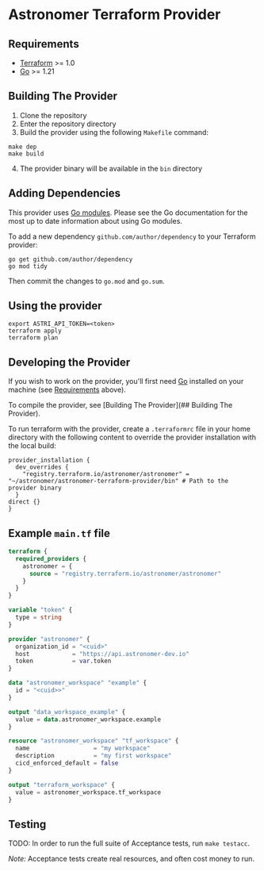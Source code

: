 # Astronomer Terraform Provider

## Requirements

- [Terraform](https://developer.hashicorp.com/terraform/downloads) >= 1.0
- [Go](https://golang.org/doc/install) >= 1.21

## Building The Provider

1. Clone the repository
2. Enter the repository directory
3. Build the provider using the following `Makefile` command:

```shell
make dep
make build
```

4. The provider binary will be available in the `bin` directory

## Adding Dependencies

This provider uses [Go modules](https://github.com/golang/go/wiki/Modules).
Please see the Go documentation for the most up to date information about using Go modules.

To add a new dependency `github.com/author/dependency` to your Terraform provider:

```shell
go get github.com/author/dependency
go mod tidy
```

Then commit the changes to `go.mod` and `go.sum`.

## Using the provider

```shell
export ASTRI_API_TOKEN=<token>
terraform apply
terraform plan
```

## Developing the Provider

If you wish to work on the provider, you'll first need [Go](http://www.golang.org) installed on your machine (see [Requirements](#requirements) above).

To compile the provider, see [Building The Provider](## Building The Provider).

To run terraform with the provider, create a `.terraformrc` file in your home directory with the following content to override the provider installation with the local build:

```hcl
provider_installation {
  dev_overrides {
    "registry.terraform.io/astronomer/astronomer" = "~/astronomer/astronomer-terraform-provider/bin" # Path to the provider binary
  }
direct {}
}
```

## Example `main.tf` file
```terraform
terraform {
  required_providers {
    astronomer = {
      source = "registry.terraform.io/astronomer/astronomer"
    }
  }
}

variable "token" {
  type = string
}

provider "astronomer" {
  organization_id = "<cuid>"
  host            = "https://api.astronomer-dev.io"
  token           = var.token
}

data "astronomer_workspace" "example" {
  id = "<cuid>>"
}

output "data_workspace_example" {
  value = data.astronomer_workspace.example
}

resource "astronomer_workspace" "tf_workspace" {
  name                  = "my workspace"
  description           = "my first workspace"
  cicd_enforced_default = false
}

output "terraform_workspace" {
  value = astronomer_workspace.tf_workspace
}
```

## Testing
TODO: In order to run the full suite of Acceptance tests, run `make testacc`.

*Note:* Acceptance tests create real resources, and often cost money to run.



